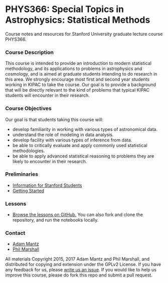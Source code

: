 # PHYS366: Special Topics in Astrophysics: Statistical Methods

Course notes and resources for Stanford University graduate lecture course PHYS366.

### Course Description

This course is intended to provide an introduction to modern
statistical methodology, and its applications to problems in
astrophysics and cosmology, and is aimed at graduate students
intending to do research in this area. We
strongly encourage most first and second year students working in
KIPAC to take the course.  Our goal is to provide a background that
will be directly relevant to the kind of problems that typical KIPAC
students will encounter in their research.

### Course Objectives

Our goal is that students taking this course will:
* develop familiarity in working with various types of astronomical data.
* understand the role of modeling in data analysis.
* develop facility with various types of inference from data.
* be able to critically evaluate and apply commonly used statistical methodologies.
* be able to apply advanced statistical reasoning to problems they are likely to encounter in their research.


### Preliminaries

* [Information for Stanford Students](https://github.com/KIPAC/StatisticalMethods/blob/master/doc/Stanford.md)
* [Getting Started](https://github.com/KIPAC/StatisticalMethods/blob/master/doc/GettingStarted.md)

<!-- * [Textbooks and Course Materials](https://github.com/KIPAC/StatisticalMethods/blob/master/doc/Textbooks.md) -->


### Lessons

<!--
* **[Work through the lessons online.](http://mybinder.org/repo/KIPAC/StatisticalMethods)** [![Binder](http://mybinder.org/badge.svg)](http://mybinder.org/repo/KIPAC/StatisticalMethods)  
Getting the course notebooks online at `binder` can take a few minutes - and if you don't see the content you were expecting, that might be because the `binder` copy of the repo needs updating. You can do that yourself by re-entering `KIPAC/StatisticalMethods` in the form at [mybinder.org](http://mybinder.org), checking `requirements.txt` and then clicking "make my binder." The status of the most recent binder build can be viewed [here](http://mybinder.org/repo/KIPAC/StatisticalMethods/status).
-->

* [Browse the lessons on GitHub.](chunks/) You can also fork and clone the repository, and run the notebooks locally.


### Contact

* [Adam Mantz](https://github.com/KIPAC/StatisticalMethods/issues/new?body=@abmantz)
* [Phil Marshall](https://github.com/KIPAC/StatisticalMethods/issues/new?body=@drphilmarshall)


All materials Copyright 2015, 2017 Adam Mantz and Phil Marshall, and distributed for copying and extension under the GPLv2 License. If you have any feedback for us, please [write us an issue](https://github.com/KIPAC/StatisticalMethods/issues). If you would like to help us improve this course, please do fork this repo and submit a pull request.

